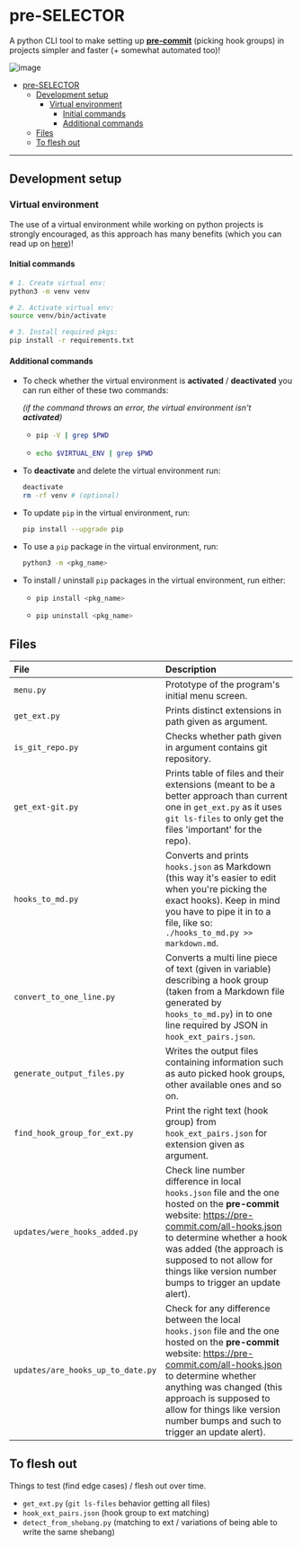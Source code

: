 # pre-SELECTOR

A python CLI tool to make setting up [**pre-commit**](https://pre-commit.com/) (picking hook groups) in projects simpler and faster (+ somewhat automated too)!

![image](https://user-images.githubusercontent.com/81530705/197750175-39cc431d-1daa-410b-b2fa-4f1009700f5f.png)

<!-- @import "[TOC]" {cmd="toc" depthFrom=1 orderedList=false} -->

<!-- code_chunk_output -->

- [pre-SELECTOR](#pre-selector)
  - [Development setup](#development-setup)
    - [Virtual environment](#virtual-environment)
      - [Initial commands](#initial-commands)
      - [Additional commands](#additional-commands)
  - [Files](#files)
  - [To flesh out](#to-flesh-out)

<!-- /code_chunk_output -->

<!-- FOR THE FUTURE:
## Table of Contents

[ TOC ]

## Instruction

1. Install by running: `pip install X`.
2. `cd` in to repo you'd like to add [**pre-commit**]() to.
3. Temporarily stage all your changes, like so: `git add -A`.
3. Run: `X`.
  - This command can be run anywhere in a repo (it finds the root dir by itself).
  - If there are 'recursive' repos (repos in repos), it get's the "closest" repo (meaning the first root dir it finds going up the dir tree).

## Development setup

### pre-commit
-->

---

## Development setup

### Virtual environment

The use of a virtual environment while working on python projects is strongly encouraged, as this approach has many benefits (which you can read up on [here](https://towardsdatascience.com/why-you-should-use-a-virtual-environment-for-every-python-project-c17dab3b0fd0))!

#### Initial commands

```bash
# 1. Create virtual env:
python3 -m venv venv

# 2. Activate virtual env:
source venv/bin/activate 

# 3. Install required pkgs:
pip install -r requirements.txt 
```

#### Additional commands

- To check whether the virtual environment is **activated** / **deactivated** you can run either of these two commands:

  *(if the command throws an error, the virtual environment isn't **activated**)*

  - ```bash
    pip -V | grep $PWD
    ```

  - ```bash
    echo $VIRTUAL_ENV | grep $PWD
    ```

- To **deactivate** and delete the virtual environment run:

  ```bash
  deactivate
  rm -rf venv # (optional)
  ```

- To update `pip` in the virtual environment, run:

  ```bash
  pip install --upgrade pip
  ```

- To use a `pip` package in the virtual environment, run:

  ```bash
  python3 -m <pkg_name>
  ```

- To install / uninstall `pip` packages in the virtual environment, run either:

  - ```bash
    pip install <pkg_name>
    ```

  - ```bash
    pip uninstall <pkg_name>
    ```

## Files

| File                              | Description                                                                                                                                                                                                                                                                                                     |
| :-------------------------------- | :-------------------------------------------------------------------------------------------------------------------------------------------------------------------------------------------------------------------------------------------------------------------------------------------------------------- |
| `menu.py`                         | Prototype of the program's initial menu screen.                                                                                                                                                                                                                                                                 |
| `get_ext.py`                      | Prints distinct extensions in path given as argument.                                                                                                                                                                                                                                                           |
| `is_git_repo.py`                  | Checks whether path given in argument contains git repository.                                                                                                                                                                                                                                                  |
| `get_ext-git.py`                  | Prints table of files and their extensions (meant to be a better approach than current one in `get_ext.py` as it uses `git ls-files` to only get the files 'important' for the repo).                                                                                                                           |
| `hooks_to_md.py`                  | Converts and prints `hooks.json` as Markdown (this way it's easier to edit when you're picking the exact hooks). Keep in mind you have to pipe it in to a file, like so: `./hooks_to_md.py >> markdown.md`.                                                                                                     |
| `convert_to_one_line.py`          | Converts a multi line piece of text (given in variable) describing a hook group (taken from a Markdown file generated by `hooks_to_md.py`) in to one line required by JSON in `hook_ext_pairs.json`.                                                                                                            |
| `generate_output_files.py`        | Writes the output files containing information such as auto picked hook groups, other available ones and so on.                                                                                                                                                                                                 |
| `find_hook_group_for_ext.py`      | Print the right text (hook group) from `hook_ext_pairs.json` for extension given as argument.                                                                                                                                                                                                                   |
| `updates/were_hooks_added.py`     | Check line number difference in local `hooks.json` file and the one hosted on the **pre-commit** website: <https://pre-commit.com/all-hooks.json> to determine whether a hook was added (the approach is supposed to not allow for things like version number bumps to trigger an update alert).                |
| `updates/are_hooks_up_to_date.py` | Check for any difference between the local `hooks.json` file and the one hosted on the **pre-commit** website: <https://pre-commit.com/all-hooks.json> to determine whether anything was changed (this approach is supposed to allow for things like version number bumps and such to trigger an update alert). |

## To flesh out

Things to test (find edge cases) / flesh out over time.

- `get_ext.py` (`git ls-files` behavior getting all files)
- `hook_ext_pairs.json` (hook group to ext matching)
- `detect_from_shebang.py` (matching to ext / variations of being able to write the same shebang)
